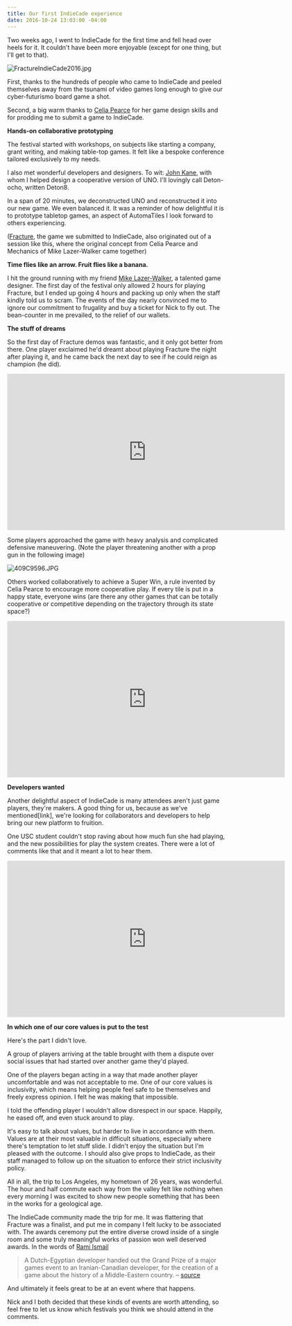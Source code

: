 ```yaml
---
title: Our first IndieCade experience
date: 2016-10-24 13:03:00 -04:00
---
```


Two weeks ago, I went to IndieCade for the first time and fell head over heels for it. It couldn't have been more enjoyable (except for one thing, but I'll get to that).

![FractureIndieCade2016.jpg](/uploads/FractureIndieCade2016.jpg)

First, thanks to the hundreds of people who came to IndieCade and peeled themselves away from the tsunami of video games long enough to give our cyber-futurismo board game a shot.

Second, a big warm thanks to [Celia Pearce](http://www.northeastern.edu/camd/gamedesign/people/celia-pearce/) for her game design skills and for prodding me to submit a game to IndieCade.

**Hands-on collaborative prototyping**

The festival started with workshops, on subjects like starting a company, grant writing, and making table-top games. It felt like a bespoke conference tailored exclusively to my needs.

I also met wonderful developers and designers. To wit: [John Kane](https://twitter.com/gritfish), with whom I helped design a cooperative version of UNO. I'll lovingly call Deton-ocho, written Deton8.

In a span of 20 minutes, we deconstructed UNO and reconstructed it into our new game. We even balanced it. It was a reminder of how delightful it is to prototype tabletop games, an aspect of AutomaTiles I look forward to others experiencing.

\([Fracture](http://move38.com/blog/a-board-game-that-thinks/), the game we submitted to IndieCade, also originated out of a session like this, where the original concept from Celia Pearce and Mechanics of Mike Lazer-Walker came together)

**Time flies like an arrow. Fruit flies like a banana.**

I hit the ground running with my friend [Mike Lazer-Walker](http://lazerwalker.com), a talented game designer. The first day of the festival only allowed 2 hours for playing Fracture, but I ended up going 4 hours and packing up only when the staff kindly told us to scram. The events of the day nearly convinced me to ignore our commitment to frugality and buy a ticket for Nick to fly out. The bean-counter in me prevailed, to the relief of our wallets.

**The stuff of dreams**

So the first day of Fracture demos was fantastic, and it only got better from there. One player exclaimed he'd dreamt about playing Fracture the night after playing it, and he came back the next day to see if he could reign as champion (he did).

<iframe width="640" height="360" src="https://www.youtube.com/embed/JajZLRV4laY" frameborder="0" allowfullscreen></iframe>

Some players approached the game with heavy analysis and complicated defensive maneuvering. (Note the player threatening another with a prop gun in the following image)

![409C9596.JPG](/uploads/409C9596.JPG)

Others worked collaboratively to achieve a Super Win, a rule invented by Celia Pearce to encourage more cooperative play. If every tile is put in a happy state, everyone wins (are there any other games that can be totally cooperative or competitive depending on the trajectory through its state space?)

<iframe width="640" height="360" src="https://www.youtube.com/embed/6SYrYEp3CE8" frameborder="0" allowfullscreen></iframe>

**Developers wanted**

Another delightful aspect of IndieCade is many attendees aren't just game players, they're makers. A good thing for us, because as we've mentioned\[link\], we're looking for collaborators and developers to help bring our new platform to fruition.

One USC student couldn't stop raving about how much fun she had playing, and the new possibilities for play the system creates. There were a lot of comments like that and it meant a lot to hear them.

<iframe width="640" height="360" src="https://www.youtube.com/embed/oUZCVBs_ezA" frameborder="0" allowfullscreen></iframe>

**In which one of our core values is put to the test**

Here's the part I didn't love.

A group of players arriving at the table brought with them a dispute over social issues that had started over another game they'd played. 

One of the players began acting in a way that made another player uncomfortable and was not acceptable to me. One of our core values is inclusivity, which means helping people feel safe to be themselves and freely express opinion. I felt he was making that impossible.

I told the offending player I wouldn't allow  disrespect in our space. Happily, he eased off, and even stuck around to play.

It's easy to talk about values, but harder to live in accordance with them. Values are at their most valuable in difficult situations, especially where there's temptation to let stuff slide. I didn't enjoy the situation but I'm pleased with the outcome. I should also give props to IndieCade, as their staff managed to follow up on the situation to enforce their strict inclusivity policy.

All in all, the trip to Los Angeles, my hometown of 26 years, was wonderful. The hour and half commute each way from the valley felt like nothing when every morning I was excited to show new people something that has been in the works for a geological age.

The IndieCade community made the trip for me. It was flattering that Fracture was a finalist, and put me in company I felt lucky to be associated with. The awards ceremony put the entire diverse crowd inside of a single room and some truly meaningful works of passion won well deserved awards. In the words of [Rami Ismail](http://ramiismail.com/)

> A Dutch-Egyptian developer handed out the Grand Prize of a major games event to an Iranian-Canadian developer, for the creation of a game about the history of a Middle-Eastern country.  –  [source](http://ramiismail.com/2016/10/indiecade-awards-2016/)

And ultimately it feels great to be at an event where that happens.

Nick and I both decided that these kinds of events are worth attending, so feel free to let us know which festivals you think we should attend in the comments.